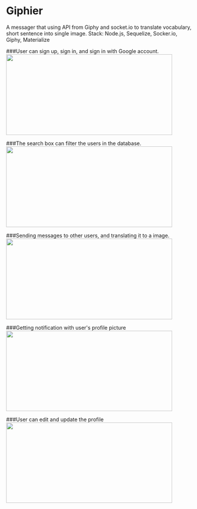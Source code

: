 # Giphier
A messager that using API from Giphy and socket.io to translate vocabulary, short sentence into single image.
Stack: Node.js, Sequelize, Socker.io, Giphy, Materialize

###User can sign up, sign in, and sign in with Google account.
<img src="http://i.picasion.com/pic83/dbcf3078bfd9030cda8fe782f34d2f0b.gif" width="450" height="219" border="0" /><br />

###The search box can filter the users in the database.
<img src="http://i.picasion.com/pic83/e35e9651dfd92fcf3ed0543766f8141c.gif" width="450" height="219" border="0" /><br />

###Sending messages to other users, and translating it to a image.
<img src="http://i.picasion.com/pic83/aece49deb5b7aef09eff38d93107c675.gif" width="450" height="219" border="0" /> <br /> 

###Getting notification with user's profile picture
<img src="http://i.picasion.com/pic83/335fd8d3fc79e6d68a962eb55df973d2.gif" width="450" height="218" border="0"/></a><br />

###User can edit and update the profile
<img src="http://i.picasion.com/pic83/c9f5c06ebda5ee7c6362aa1807188cc3.gif" width="450" height="218" border="0" /><br />
